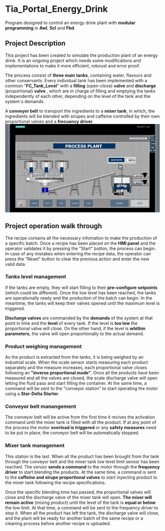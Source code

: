 # Tia_Portal_Energy_Drink
Program designed to control an energy drink plant with **modular programming** in **Awl**, **Scl** and **Fbd**.
## Project Description
This project has been created to simulate the production plant of an energy drink. It is an ongoing project which needs some modifications and implementations to make it more efficient, roboust and error proof.

The process consist of **three main tanks**, containing water, flavours and other conservants. Every individual tank has been implemented with a common "**FC_Tank_Level**" with a **filling** (open-close) **valve** and **discharge** (proportional) **valve** , which are in charge of filling and emptying the tanks independently of each other, depending on the level of the tank and the system`s demands.

A **conveyor belt** to transport the ingredients to a **mixer tank**, in which, the ingredients will be blended with sirupes and caffeine controlled by their own proportional valves and a **frecuency driver**.
![](EnergyDrink/Hmi_Img/GeneralProcess.png)
## Project operation walk through
The recipe contains all the necessary infomation to make the production of a specific batch. Once a recipe has been placed on the **HMI panel** and the operator validates it by pressing the "Start" button, the process can begin. In case of any mistakes when entering the recipe data, the operator can press the "Reset" button to clear the previous action and enter the new valid data.
### Tanks level management
if the tanks are empty, they will start filling to their **pre-configure setpoints** (which could be different). Once the low level has been reached, the tanks are operationally ready and the production of the batch can begin. In the meantime, the tanks will keep their valves opened until the maximum level is triggered.

**Discharge valves** are commanded by the **demands** of the system at that point in time and the **level** of every tank. If the level is **too low** the proportional valve will close. On the other hand, if the level is **whithin parameters**, the valve will open proportionally to the actual demand.

### Product weighing management
As the product is extracted from the tanks, it is being weighed by an industrial scale. When the scale sensor starts measuring each product separately and the measure increases, each proportional valve closes following an **"inverse proportional mode"**. Once all the products have been measured and all the valves are closed, the scale discharge valve will open letting the fluid pass and start filling the container. At the same time, a command will be sent to the "conveyor station" to start operating the motor using a **Star-Delta Starter**.
### Conveyor belt manangement
The conveyor belt will be active from the first time it recives the activation command until the mixer tank is filled with all the product. If at any point of the process the motor **overload is triggered** or any **safety measures** need to be put in place, the conveyor belt will be automatically stopped. 

### Mixer tank management
This station is the last. When all the product has been brought from the tank through the conveyor belt and the mixer tank low level limit sensor has been reached. The sensor **sends a command** to the motor through the **frequency driver** to start blending the products. At the same time, a command is sent to the **caffeine and sirupe proportional valves** to start inyecting product to the mixer tank following the recipe specifications.

Once the specific blending time has passed, the proportional valves will close and the discharge valve of the mixer tank will open. **The mixer will remain active** (mixing product) until the level of the tank is **equal or below** the low limit. At that time, a command will be sent to the frequency driver to stop it. When all the product has left the tank, the discharge valve will close, and the plant will be ready for another batch of the same recipe or a cleaning process before another recipe is uploaded.
